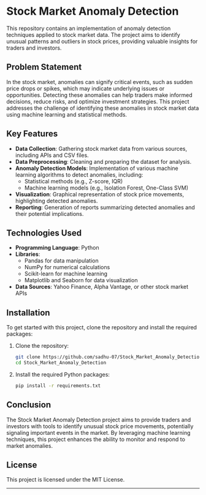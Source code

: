 # Stock Market Anomaly Detection

This repository contains an implementation of anomaly detection techniques applied to stock market data. The project aims to identify unusual patterns and outliers in stock prices, providing valuable insights for traders and investors.

## Problem Statement
In the stock market, anomalies can signify critical events, such as sudden price drops or spikes, which may indicate underlying issues or opportunities. Detecting these anomalies can help traders make informed decisions, reduce risks, and optimize investment strategies. This project addresses the challenge of identifying these anomalies in stock market data using machine learning and statistical methods.

## Key Features
- **Data Collection**: Gathering stock market data from various sources, including APIs and CSV files.
- **Data Preprocessing**: Cleaning and preparing the dataset for analysis.
- **Anomaly Detection Models**: Implementation of various machine learning algorithms to detect anomalies, including:
  - Statistical methods (e.g., Z-score, IQR)
  - Machine learning models (e.g., Isolation Forest, One-Class SVM)
- **Visualization**: Graphical representation of stock price movements, highlighting detected anomalies.
- **Reporting**: Generation of reports summarizing detected anomalies and their potential implications.

## Technologies Used
- **Programming Language**: Python
- **Libraries**: 
  - Pandas for data manipulation
  - NumPy for numerical calculations
  - Scikit-learn for machine learning
  - Matplotlib and Seaborn for data visualization
- **Data Sources**: Yahoo Finance, Alpha Vantage, or other stock market APIs



## Installation
To get started with this project, clone the repository and install the required packages:

1. Clone the repository:
   ```bash
   git clone https://github.com/sadhu-07/Stock_Market_Anomaly_Detection.git
   cd Stock_Market_Anomaly_Detection
   ```

2. Install the required Python packages:
   ```bash
   pip install -r requirements.txt
   ```



## Conclusion
The Stock Market Anomaly Detection project aims to provide traders and investors with tools to identify unusual stock price movements, potentially signaling important events in the market. By leveraging machine learning techniques, this project enhances the ability to monitor and respond to market anomalies.

## License
This project is licensed under the MIT License.

---
